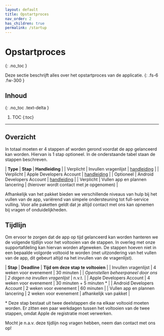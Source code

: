```yaml
---
layout: default
title: Opstartproces 
nav_order: 2
has_children: true
permalink: /startup
---
```


# Opstartproces
{: .no_toc }

Deze sectie beschrijft alles over het opstartproces van de applicatie.
{: .fs-6 .fw-300 }

## Inhoud
{: .no_toc .text-delta }

1. TOC
{:toc}

---

## Overzicht
In totaal moeten er 4 stappen af worden gerond voordat de app gelanceerd kan worden. Hiervan is 1 stap optioneel. In de onderstaande tabel staan de stappen beschreven. 

| **Type**	| **Stap**							| **Handleiding**								|
| Verplicht | Invullen vragenlijst 				| [handleiding](docs/startup/questions/) 	|
| Verplicht	| Apple Developers Account 			| [handleiding](docs/startup/apple-dev/) |
| Optioneel | Android Developers Account 		| [handleiding](docs/startup/android-dev/) 	|
| Verplicht	| Vullen app en plannen lancering 	| (hierover wordt contact met je opgenomen)		|

Afhankelijk van het pakket bieden we verschillende niveaus van hulp bij het vullen van de app, variërend van simpele ondersteuning tot full-service vulling. Voor alle paketten geldt dat je altijd contact met ons kan opnemen bij vragen of onduidelijkheden.

## Tijdlijn
Om ervoor te zorgen dat de app op tijd gelanceerd kan worden hanteren we de volgende tijdlijn voor het voltooien van de stappen. In overleg met onze supportafdeling kan hiervan worden afgeweken. De stappen hoeven niet in een bepaalde volgorde voltooid te worden (met uitzondering van het vullen van de app, dit gebeurt altijd na het invullen van de vragenlijst).

| **Stap**								| **Deadline** 			 			| **Tijd om deze stap te voltooien** 	|
| Invullen vragenlijst 					| 4 weken voor evenement 			| 30 minuten 							|
| *Openstellen beheerpaneel door ons* 	| *2 dagen na invullen vragenlijst* | n.v.t. 								|
| Apple Developers Account 				| 4 weken voor evenement 			| 30 minuten + 5 minuten \*				|
| Android Developers Account 			| 2 weken voor evenement 			| 60 minuten 							|
| Vullen app en plannen lancering 		| 2 weken voor evenement 			| afhankelijk van pakket 				|

\* Deze stap bestaat uit twee deelstappen die na elkaar voltooid moeten worden. Er zitten een paar werkdagen tussen het voltooien van de twee stappen, omdat Apple de registratie moet verwerken.

Mocht je n.a.v. deze tijdlijn nog vragen hebben, neem dan contact met ons op!

